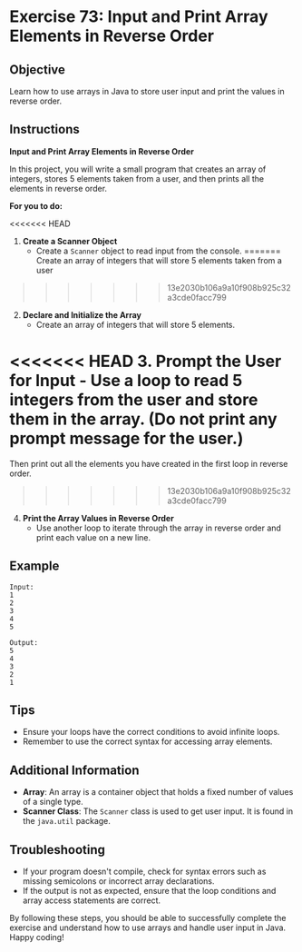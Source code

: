 # Exercise 73: Input and Print Array Elements in Reverse Order

## Objective
Learn how to use arrays in Java to store user input and print the values in reverse order.

## Instructions

**Input and Print Array Elements in Reverse Order**

In this project, you will write a small program that creates an array of integers, stores 5 elements taken from a user, and then prints all the elements in reverse order.

**For you to do:**

<<<<<<< HEAD
1. **Create a Scanner Object**
    - Create a `Scanner` object to read input from the console.
=======
Create an array of integers that will store 5 elements 
taken from a user
>>>>>>> 13e2030b106a9a10f908b925c32a3cde0facc799

2. **Declare and Initialize the Array**
    - Create an array of integers that will store 5 elements.

<<<<<<< HEAD
3. **Prompt the User for Input**
    - Use a loop to read 5 integers from the user and store them in the array. (Do not print any prompt message for the user.)
=======
Then print out all the elements you have created
in the first loop in reverse order.
>>>>>>> 13e2030b106a9a10f908b925c32a3cde0facc799

4. **Print the Array Values in Reverse Order**
    - Use another loop to iterate through the array in reverse order and print each value on a new line.

## Example
```
Input:
1
2
3
4
5

Output:
5
4
3
2
1
```

## Tips
- Ensure your loops have the correct conditions to avoid infinite loops.
- Remember to use the correct syntax for accessing array elements.

## Additional Information
- **Array**: An array is a container object that holds a fixed number of values of a single type.
- **Scanner Class**: The `Scanner` class is used to get user input. It is found in the `java.util` package.

## Troubleshooting
- If your program doesn't compile, check for syntax errors such as missing semicolons or incorrect array declarations.
- If the output is not as expected, ensure that the loop conditions and array access statements are correct.

By following these steps, you should be able to successfully complete the exercise and understand how to use arrays and handle user input in Java. Happy coding!
